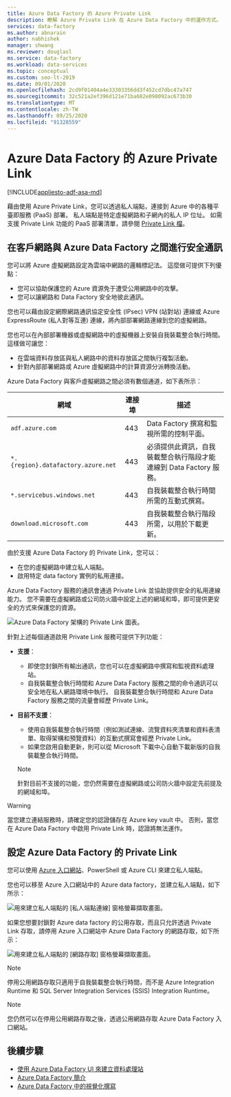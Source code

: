 ```yaml
---
title: Azure Data Factory 的 Azure Private Link
description: 瞭解 Azure Private Link 在 Azure Data Factory 中的運作方式。
services: data-factory
ms.author: abnarain
author: nabhishek
manager: shwang
ms.reviewer: douglasl
ms.service: data-factory
ms.workload: data-services
ms.topic: conceptual
ms.custom: seo-lt-2019
ms.date: 09/01/2020
ms.openlocfilehash: 2cd9f01404a4e33303356dd3f452cd7dbc47a747
ms.sourcegitcommit: 32c521a2ef396d121e71ba682e098092ac673b30
ms.translationtype: MT
ms.contentlocale: zh-TW
ms.lasthandoff: 09/25/2020
ms.locfileid: "91328559"
---
```

# <a name="azure-private-link-for-azure-data-factory"></a>Azure Data Factory 的 Azure Private Link

[!INCLUDE[appliesto-adf-asa-md](includes/appliesto-adf-xxx-md.md)]

藉由使用 Azure Private Link，您可以透過私人端點，連接到 Azure 中的各種平臺即服務 (PaaS) 部署。 私人端點是特定虛擬網路和子網內的私人 IP 位址。 如需支援 Private Link 功能的 PaaS 部署清單，請參閱 [Private Link 檔](https://docs.microsoft.com/azure/private-link/)。 

## <a name="secure-communication-between-customer-networks-and-azure-data-factory"></a>在客戶網路與 Azure Data Factory 之間進行安全通訊 
您可以將 Azure 虛擬網路設定為雲端中網路的邏輯標記法。 這麼做可提供下列優點：
* 您可以協助保護您的 Azure 資源免于遭受公用網路中的攻擊。
* 您可以讓網路和 Data Factory 安全地彼此通訊。 

您也可以藉由設定網際網路通訊協定安全性 (IPsec) VPN (站對站) 連線或 Azure ExpressRoute (私人對等互連) 連線，將內部部署網路連線到您的虛擬網路。 

您也可以在內部部署機器或虛擬網路中的虛擬機器上安裝自我裝載整合執行時間。 這樣做可讓您：
* 在雲端資料存放區與私人網路中的資料存放區之間執行複製活動。
* 針對內部部署網路或 Azure 虛擬網路中的計算資源分派轉換活動。 

Azure Data Factory 與客戶虛擬網路之間必須有數個通道，如下表所示：

| 網域 | 連接埠 | 描述 |
| ---------- | -------- | --------------- |
| `adf.azure.com` | 443 | Data Factory 撰寫和監視所需的控制平面。 |
| `*.{region}.datafactory.azure.net` | 443 | 必須提供此資訊，自我裝載整合執行階段才能連線到 Data Factory 服務。 |
| `*.servicebus.windows.net` | 443 | 自我裝載整合執行時間所需的互動式撰寫。 |
| `download.microsoft.com` | 443 | 自我裝載整合執行階段所需，以用於下載更新。 |

由於支援 Azure Data Factory 的 Private Link，您可以：
* 在您的虛擬網路中建立私人端點。
* 啟用特定 data factory 實例的私用連接。 

Azure Data Factory 服務的通訊會通過 Private Link 並協助提供安全的私用連線能力。 您不需要在虛擬網路或公司防火牆中設定上述的網域和埠，即可提供更安全的方式來保護您的資源。  

![Azure Data Factory 架構的 Private Link 圖表。](./media/data-factory-private-link/private-link-architecture.png)

針對上述每個通道啟用 Private Link 服務可提供下列功能：
- **支援**：
   - 即使您封鎖所有輸出通訊，您也可以在虛擬網路中撰寫和監視資料處理站。
   - 自我裝載整合執行時間和 Azure Data Factory 服務之間的命令通訊可以安全地在私人網路環境中執行。 自我裝載整合執行時間和 Azure Data Factory 服務之間的流量會經歷 Private Link。 
- **目前不支援**：
   - 使用自我裝載整合執行時間（例如測試連線、流覽資料夾清單和資料表清單、取得架構和預覽資料）的互動式撰寫會經歷 Private Link。
   - 如果您啟用自動更新，則可以從 Microsoft 下載中心自動下載新版的自我裝載整合執行時間。

   > [!NOTE]
   > 針對目前不支援的功能，您仍然需要在虛擬網路或公司防火牆中設定先前提及的網域和埠。 

> [!WARNING]
> 當您建立連結服務時，請確定您的認證儲存在 Azure key vault 中。 否則，當您在 Azure Data Factory 中啟用 Private Link 時，認證將無法運作。

## <a name="set-up-private-link-for-azure-data-factory"></a>設定 Azure Data Factory 的 Private Link
您可以使用 [Azure 入口網站](https://docs.microsoft.com/azure/private-link/create-private-endpoint-portal)、PowerShell 或 Azure CLI 來建立私人端點。

您也可以移至 Azure 入口網站中的 Azure data factory，並建立私人端點，如下所示：

![用來建立私人端點的 [私人端點連線] 窗格螢幕擷取畫面。](./media/data-factory-private-link/create-private-endpoint.png)


如果您想要封鎖對 Azure data factory 的公用存取，而且只允許透過 Private Link 存取，請停用 Azure 入口網站中 Azure Data Factory 的網路存取，如下所示：

![用來建立私人端點的 [網路存取] 窗格螢幕擷取畫面。](./media/data-factory-private-link/disable-network-access.png)

> [!NOTE]
> 停用公用網路存取只適用于自我裝載整合執行時間，而不是 Azure Integration Runtime 和 SQL Server Integration Services (SSIS) Integration Runtime。

> [!NOTE]
> 您仍然可以在停用公用網路存取之後，透過公用網路存取 Azure Data Factory 入口網站。

## <a name="next-steps"></a>後續步驟

- [使用 Azure Data Factory UI 來建立資料處理站](quickstart-create-data-factory-portal.md)
- [Azure Data Factory 簡介](introduction.md)
- [Azure Data Factory 中的視覺化撰寫](author-visually.md)

